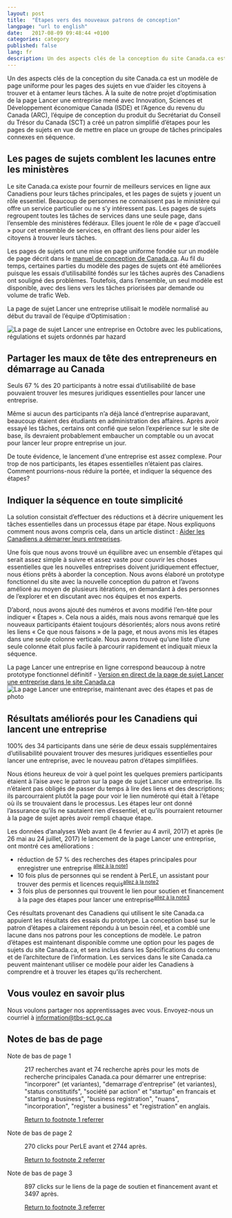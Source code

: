 ```yaml
---
layout: post
title:  "Étapes vers des nouveaux patrons de conception"
langpage: "url to english"
date:   2017-08-09 09:48:44 +0100
categories: category
published: false
lang: fr
description: Un des aspects clés de la conception du site Canada.ca est un modèle de page uniforme pour les pages des sujets en vue d’aider les citoyens à trouver et à entamer leurs tâches.
---
```

Un des aspects clés de la conception du site Canada.ca est un modèle de page uniforme pour les pages des sujets en vue d’aider les citoyens à trouver et à entamer leurs tâches. À la suite de notre projet d’optimisation de la page Lancer une entreprise mené avec Innovation, Sciences et Développement économique Canada (ISDE) et l’Agence du revenu du Canada (ARC), l’équipe de conception du produit du Secrétariat du Conseil du Trésor du Canada (SCT) a créé un patron simplifié d’étapes pour les pages de sujets en vue de mettre en place un groupe de tâches principales connexes en séquence.

## Les pages de sujets comblent les lacunes entre les ministères

Le site Canada.ca existe pour fournir de meilleurs services en ligne aux Canadiens pour leurs tâches principales, et les pages de sujets y jouent un rôle essentiel. Beaucoup de personnes ne connaissent pas le ministère qui offre un service particulier ou ne s’y intéressent pas. Les pages de sujets regroupent toutes les tâches de services dans une seule page, dans l’ensemble des ministères fédéraux. Elles jouent le rôle de « page d’accueil » pour cet ensemble de services, en offrant des liens pour aider les citoyens à trouver leurs tâches.

Les pages de sujets ont une mise en page uniforme fondée sur un modèle de page décrit dans le [manuel de conception de Canada.ca](https://www.canada.ca/fr/secretariat-conseil-tresor/services/communications-gouvernementales/specifications-contenu-architecture-information-canada.html). Au fil du temps, certaines parties du modèle des pages de sujets ont été améliorées puisque les essais d’utilisabilité fondés sur les tâches auprès des Canadiens ont souligné des problèmes. Toutefois, dans l’ensemble, un seul modèle est disponible, avec des liens vers les tâches priorisées par demande ou volume de trafic Web.

La page de sujet Lancer une entreprise utilisait le modèle normalisé au début du travail de l’équipe d’Optimisation :

<img class="img-responsive" alt="La page de sujet Lancer une entreprise en Octobre avec les publications, régulations et sujets ordonnés par hazard" src="/images/Sujet_lancer_Oct2016_567x573.png">

## Partager les maux de tête des entrepreneurs en démarrage au Canada

<div class="well panel">Seuls 67 % des 20 participants à notre essai d’utilisabilité de base pouvaient trouver les mesures juridiques essentielles pour lancer une entreprise.</div>

Même si aucun des participants n’a déjà lancé d’entreprise auparavant, beaucoup étaient des étudiants en administration des affaires. Après avoir essayé les tâches, certains ont confié que selon l’expérience sur le site de base, ils devraient probablement embaucher un comptable ou un avocat pour lancer leur propre entreprise un jour.

De toute évidence, le lancement d’une entreprise est assez complexe. Pour trop de nos participants, les étapes essentielles n’étaient pas claires. Comment pourrions-nous réduire la portée, et indiquer la séquence des étapes?

## Indiquer la séquence en toute simplicité
La solution consistait d’effectuer des réductions et à décrire uniquement les tâches essentielles dans un processus étape par étape. Nous expliquons comment nous avons compris cela, dans un article distinct :
[Aider les Canadiens a démarrer leurs entreprises](https://canada-ca.github.io/category/2017/08/15/Demarrer_une_entreprise.html).  

Une fois que nous avons trouvé un équilibre avec un ensemble d’étapes qui serait assez simple à suivre et assez vaste pour couvrir les choses essentielles que les nouvelles entreprises doivent juridiquement effectuer, nous étions prêts à aborder la conception. Nous avons élaboré un prototype fonctionnel du site avec la nouvelle conception du patron et l’avons amélioré au moyen de plusieurs itérations, en demandant à des personnes de l’explorer et en discutant avec nos équipes et nos experts.

D’abord, nous avons ajouté des numéros et avons modifié l’en-tête pour indiquer « Étapes ». Cela nous a aidés, mais nous avons remarqué que les nouveaux participants étaient toujours désorientés; alors nous avons retiré les liens « Ce que nous faisons » de la page, et nous avons mis les étapes dans une seule colonne verticale. Nous avons trouvé qu’une liste d’une seule colonne était plus facile à parcourir rapidement et indiquait mieux la séquence.

La page Lancer une entreprise en ligne correspond beaucoup à notre prototype fonctionnel définitif - [Version en direct de la page de sujet Lancer une entreprise dans le site Canada.ca](https://www.canada.ca/fr/services/entreprises/lancer.html)
<img class="img-responsive" alt="La page Lancer une entreprise, maintenant avec des étapes et pas de photo" src="/images/Sujet_lancer_Aout2017_599x494.png">

## Résultats améliorés pour les Canadiens qui lancent une entreprise

<div class="well panel">100% des 34 participants dans une série de deux essais supplémentaires d’utilisabilité pouvaient trouver des mesures juridiques essentielles pour lancer une entreprise, avec le nouveau patron d’étapes simplifiées.</div>

Nous étions heureux de voir à quel point les quelques premiers participants étaient à l’aise avec le patron sur la page de sujet Lancer une entreprise. Ils n’étaient pas obligés de passer du temps à lire des liens et des descriptions; ils parcourraient plutôt la page pour voir le lien numéroté qui était à l’étape où ils se trouvaient dans le processus. Les étapes leur ont donné l’assurance qu’ils ne sautaient rien d’essentiel, et qu’ils pourraient retourner à la page de sujet après avoir rempli chaque étape.

Les données d’analyses Web avant (le 4 fevrier au 4 avril, 2017) et après (le 26 mai au 24 juillet, 2017) le lancement de la page Lancer une entreprise, ont montré ces améliorations :
- réduction de 57 % des recherches des étapes principales pour enregistrer une entreprise <sup id="footnotemark1"><a class="fn-lnk" href="#myfootnote1"><span class="wb-invisible">allez à la note</span>1</a></sup>
- 10 fois plus de personnes qui se rendent à PerLE, un assistant pour trouver des permis et licences requis<sup id="footnotemark2"><a class="fn-lnk" href="#myfootnote2"><span class="wb-invisible">allez à la note</span>2</a></sup>
- 3 fois plus de personnes qui trouvent le lien pour soutien et financement à la page des étapes pour lancer une entreprise<sup id="footnotemark3"><a class="fn-lnk" href="#myfootnote3"><span class="wb-invisible">allez à la note</span>3</a></sup>

Ces résultats provenant des Canadiens qui utilisent le site Canada.ca appuient les résultats des essais du prototype. La conception basé sur le patron d’étapes a clairement répondu à un besoin réel, et a comblé une lacune dans nos patrons pour les conceptions de modèle. Le patron d’étapes est maintenant disponible comme une option pour les pages de sujets du site Canada.ca, et sera inclus dans les Spécifications du contenu et de l’architecture de l’information. Les services dans le site Canada.ca peuvent maintenant utiliser ce modèle pour aider les Canadiens à comprendre et à trouver les étapes qu’ils recherchent.

## Vous voulez en savoir plus

Nous voulons  partager nos apprentissages avec vous. Envoyez-nous un courriel à information@tbs-sct.gc.ca

<aside class="wb-fnote" role="note">
<h2 id="fn">Notes de bas de page</h2>
<dl>
	<dt id="fnbS-dt">Note de bas de page 1</dt>
	<dd aria-labelledby="fnbS-dt" tabindex="-1" id="myfootnote1">
		<p>217 recherches avant et 74 recherche après pour les mots de recherche principales Canada.ca pour démarrer une entreprise: "incorporer" (et variantes), "demarrage d'entreprise" (et variantes), "status constitutifs", "société par action" et "startup" en francais et "starting a business", "business registration", "nuans", "incorporation", "register a business" et "registration" en anglais.</p>
		<p class="fn-rtn"><a href="#footnotemark1"><span class="wb-inv">Return to footnote</span> 1<span class="wb-inv"> referrer</span></a></p>
	</dd>
	<dt id="fnbS-dt">Note de bas de page 2</dt>
	<dd aria-labelledby="fnbS-dt" tabindex="-1" id="myfootnote2">
		<p>270 clicks pour PerLE avant et 2744 après.</p>
		<p class="fn-rtn"><a href="#footnotemark2"><span class="wb-inv">Return to footnote</span> 2<span class="wb-inv"> referrer</span></a></p>
	</dd>
	<dt id="fnbS-dt">Note de bas de page 3</dt>
	<dd aria-labelledby="fnbS-dt" tabindex="-1" id="myfootnote3">
		<p>897 clicks sur le liens de la page de soutien et financement avant et 3497 après.</p>
		<p class="fn-rtn"><a href="#footnotemark3"><span class="wb-inv">Return to footnote</span> 3<span class="wb-inv"> referrer</span></a></p>
	</dd>
</dl>
</aside>

